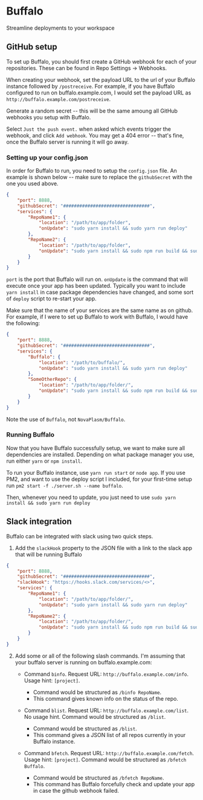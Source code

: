 # Buffalo
Streamline deployments to your workspace

## GitHub setup
To set up Buffalo, you should first create a GitHub webhook for each of your repositories.  These can be found in Repo Settings -> Webhooks.

When creating your webhook, set the payload URL to the url of your Buffalo instance followed by `/postreceive`.  For example, if you have Buffalo configured to run on buffalo.example.com, I would set the payload URL as `http://buffalo.example.com/postreceive`.

Generate a random secret -- this will be the same amoung all GitHub webhooks you setup with Buffalo.

Select `Just the push event.` when asked which events trigger the webhook, and click `Add webhook`.  You may get a 404 error -- that's fine, once the Buffalo server is running it will go away.

### Setting up your config.json

In order for Buffalo to run, you need to setup the `config.json` file.  An example is shown below -- make sure to replace the `githubSecret` with the one you used above.

``` JSON
{
    "port": 8888,
    "githubSecret": "################################",
    "services": {
        "RepoName1": {
            "location": "/path/to/app/folder",
            "onUpdate": "sudo yarn install && sudo yarn run deploy"
        },
        "RepoName2": {
            "location": "/path/to/app/folder",
            "onUpdate": "sudo yarn install && sudo npm run build && sudo serve -s build"
        }
    }
}
```
`port` is the port that Buffalo will run on.
`onUpdate` is the command that will execute once your app has been updated.  Typically you want to include `yarn install` in case package dependencies have changed, and some sort of `deploy` script to re-start your app.

Make sure that the name of your services are the same name as on github.  For example, if I were to set up Buffalo to work with Buffalo, I would have the following:

``` JSON
{
    "port": 8888,
    "githubSecret": "################################",
    "services": {
        "Buffalo": {
            "location": "/path/to/buffalo/",
            "onUpdate": "sudo yarn install && sudo yarn run deploy"
        },
        "SomeOtherRepo": {
            "location": "/path/to/app/folder/",
            "onUpdate": "sudo yarn install && sudo npm run build && sudo serve -s build"
        }
    }
}
```

Note the use of `Buffalo`, not `NovaPlasm/Buffalo`.

### Running Buffalo

Now that you have Buffalo successfully setup, we want to make sure all dependencies are installed.  Depending on what package manager you use, run either
`yarn`
or
`npm install`.

To run your Buffalo instance, use `yarn run start` or `node app`.  If you use PM2, and want to use the deploy script I included, for your first-time setup run
`pm2 start -f ./server.sh --name buffalo`.

Then, whenever you need to update, you just need to use `sudo yarn install && sudo yarn run deploy`

## Slack integration
Buffalo can be integrated with slack using two quick steps.

1. Add the `slackHook` property to the JSON file with a link to the slack app that will be running Buffalo
``` JSON
{
    "port": 8888,
    "githubSecret": "################################",
    "slackHook": "https://hooks.slack.com/services/<>",
    "services": {
        "RepoName1": {
            "location": "/path/to/app/folder/",
            "onUpdate": "sudo yarn install && sudo yarn run deploy"
        },
        "RepoName2": {
            "location": "/path/to/app/folder/",
            "onUpdate": "sudo yarn install && sudo npm run build && sudo serve -s build"
        }
    }
}
```

2. Add some or all of the following slash commands.  I'm assuming that your buffalo server is running on buffalo.example.com:
    * Command `binfo`.  Request URL: `http://buffalo.example.com/info`.  Usage hint: `[project]`.
        * Command would be structured as `/binfo RepoName`.
        * This command gives known info on the status of the repo.

    * Command `blist`.  Request URL: `http://buffalo.example.com/list`.  No usage hint.  Command would be structured as `/blist`.
        * Command would be structured as `/blist`.
        * This command gives a JSON list of all repos currently in your Buffalo instance.

    * Command `bfetch`.  Request URL: `http://buffalo.example.com/fetch`.  Usage hint: `[project]`.  Command would be structured as `/bfetch Buffalo`.
        * Command would be structured as `/bfetch RepoName`.
        * This command has Buffalo forcefully check and update your app in case the github webhook failed.